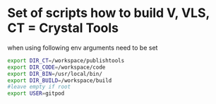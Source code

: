 
# Set of scripts how to build V, VLS, CT = Crystal Tools

when using following env arguments need to be set

```bash
export DIR_CT=/workspace/publishtools
export DIR_CODE=/workspace/code
export DIR_BIN=/usr/local/bin/
export DIR_BUILD=/workspace/build
#leave empty if root
export USER=gitpod
```

